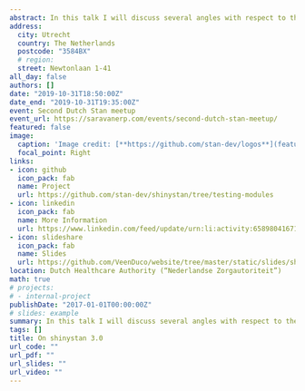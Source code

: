 ```yaml
---
abstract: In this talk I will discuss several angles with respect to the new version of shinystan that is being developed. From a user’s perspective I will explain some new features, including report generation. I discuss how some new features might be useful for teaching Bayesian statistics and stan in particular. We will discuss diagnosing your model, finding relevant issues, and how shinystan can help make those tasks easier. From a development perspective I explain the reason to restructure the backend of shinystan, and how the restructuring enables easier contributions from the community to the project. Finally, feedback and wishlist, what do you want (shiny)stan to help you with?
address:
  city: Utrecht
  country: The Netherlands
  postcode: "3584BX"
  # region: 
  street: Newtonlaan 1-41
all_day: false
authors: []
date: "2019-10-31T18:50:00Z"
date_end: "2019-10-31T19:35:00Z"
event: Second Dutch Stan meetup
event_url: https://saravanerp.com/events/second-dutch-stan-meetup/
featured: false
image:
  caption: 'Image credit: [**https://github.com/stan-dev/logos**](featured.png)'
  focal_point: Right
links:
- icon: github
  icon_pack: fab
  name: Project
  url: https://github.com/stan-dev/shinystan/tree/testing-modules
- icon: linkedin
  icon_pack: fab
  name: More Information
  url: https://www.linkedin.com/feed/update/urn:li:activity:6589804167131394049/
- icon: slideshare
  icon_pack: fab
  name: Slides
  url: https://github.com/VeenDuco/website/tree/master/static/slides/shinystan.pdf
location: Dutch Healthcare Authority (“Nederlandse Zorgautoriteit”)
math: true
# projects:
# - internal-project
publishDate: "2017-01-01T00:00:00Z"
# slides: example
summary: In this talk I will discuss several angles with respect to the new version of shinystan that is being developed. From a user’s perspective I will explain some new features, including report generation. I discuss how some new features might be useful for teaching Bayesian statistics and stan in particular. We will discuss diagnosing your model, finding relevant issues, and how shinystan can help make those tasks easier. From a development perspective I explain the reason to restructure the backend of shinystan, and how the restructuring enables easier contributions from the community to the project. Finally, feedback and wishlist, what do you want (shiny)stan to help you with?
tags: []
title: On shinystan 3.0
url_code: ""
url_pdf: ""
url_slides: ""
url_video: ""
---
```


<!--{{% alert note %}}
Click on the **Slides** button above to view the built-in slides feature.
{{% /alert %}}

Slides can be added in a few ways:

- **Create** slides using Academic's [*Slides*](https://sourcethemes.com/academic/docs/managing-content/#create-slides) feature and link using `slides` parameter in the front matter of the talk file
- **Upload** an existing slide deck to `static/` and link using `url_slides` parameter in the front matter of the talk file
- **Embed** your slides (e.g. Google Slides) or presentation video on this page using [shortcodes](https://sourcethemes.com/academic/docs/writing-markdown-latex/).

Further talk details can easily be added to this page using *Markdown* and $\rm \LaTeX$ math code.
-->